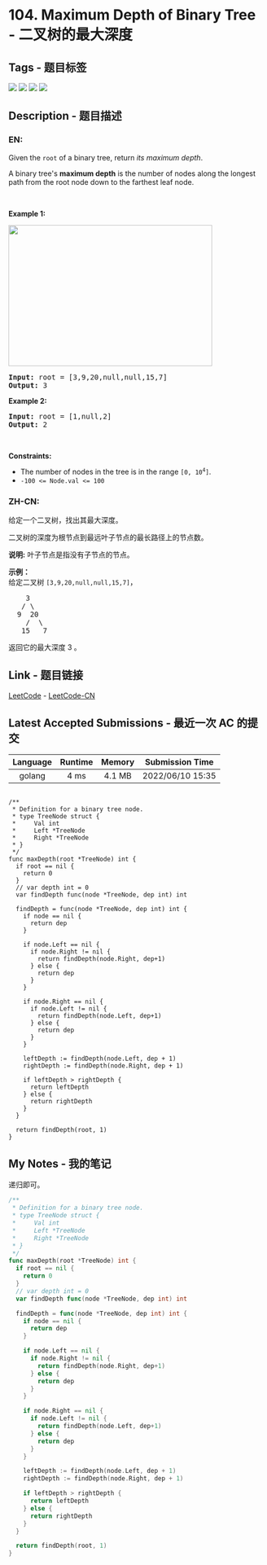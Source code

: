 
# 104. Maximum Depth of Binary Tree - 二叉树的最大深度

## Tags - 题目标签

 <img src="https://img.shields.io/badge/Tree-树-blue.svg">   <img src="https://img.shields.io/badge/Depth First Search-深度优先搜索-blue.svg">   <img src="https://img.shields.io/badge/Breadth First Search-广度优先搜索-blue.svg">   <img src="https://img.shields.io/badge/Binary Tree-二叉树-blue.svg">  


## Description - 题目描述

### EN:
<p>Given the <code>root</code> of a binary tree, return <em>its maximum depth</em>.</p>

<p>A binary tree&#39;s <strong>maximum depth</strong>&nbsp;is the number of nodes along the longest path from the root node down to the farthest leaf node.</p>

<p>&nbsp;</p>
<p><strong>Example 1:</strong></p>
<img alt="" src="https://assets.leetcode.com/uploads/2020/11/26/tmp-tree.jpg" style="width: 400px; height: 277px;" />
<pre>
<strong>Input:</strong> root = [3,9,20,null,null,15,7]
<strong>Output:</strong> 3
</pre>

<p><strong>Example 2:</strong></p>

<pre>
<strong>Input:</strong> root = [1,null,2]
<strong>Output:</strong> 2
</pre>

<p>&nbsp;</p>
<p><strong>Constraints:</strong></p>

<ul>
	<li>The number of nodes in the tree is in the range <code>[0, 10<sup>4</sup>]</code>.</li>
	<li><code>-100 &lt;= Node.val &lt;= 100</code></li>
</ul>


### ZH-CN:
<p>给定一个二叉树，找出其最大深度。</p>

<p>二叉树的深度为根节点到最远叶子节点的最长路径上的节点数。</p>

<p><strong>说明:</strong>&nbsp;叶子节点是指没有子节点的节点。</p>

<p><strong>示例：</strong><br>
给定二叉树 <code>[3,9,20,null,null,15,7]</code>，</p>

<pre>    3
   / \
  9  20
    /  \
   15   7</pre>

<p>返回它的最大深度&nbsp;3 。</p>



## Link - 题目链接

[LeetCode](https://leetcode.com/problems/maximum-depth-of-binary-tree/description/)  -  [LeetCode-CN](https://leetcode.cn/problems/maximum-depth-of-binary-tree/description/)
## Latest Accepted Submissions - 最近一次 AC 的提交


| Language | Runtime | Memory | Submission Time |
|:---:|:---:|:---:|:---:|
| golang  | 4 ms | 4.1 MB | 2022/06/10 15:35 |

```golang

/**
 * Definition for a binary tree node.
 * type TreeNode struct {
 *     Val int
 *     Left *TreeNode
 *     Right *TreeNode
 * }
 */
func maxDepth(root *TreeNode) int {
  if root == nil {
    return 0
  }
  // var depth int = 0
  var findDepth func(node *TreeNode, dep int) int

  findDepth = func(node *TreeNode, dep int) int {
    if node == nil {
      return dep
    }

    if node.Left == nil {
      if node.Right != nil {
        return findDepth(node.Right, dep+1)
      } else {
        return dep
      }
    }

    if node.Right == nil {
      if node.Left != nil {
        return findDepth(node.Left, dep+1)
      } else {
        return dep
      }
    }

    leftDepth := findDepth(node.Left, dep + 1)
    rightDepth := findDepth(node.Right, dep + 1)

    if leftDepth > rightDepth {
      return leftDepth
    } else {
      return rightDepth
    }
  }

  return findDepth(root, 1)
}

```
## My Notes - 我的笔记


递归即可。

```go
/**
 * Definition for a binary tree node.
 * type TreeNode struct {
 *     Val int
 *     Left *TreeNode
 *     Right *TreeNode
 * }
 */
func maxDepth(root *TreeNode) int {
  if root == nil {
    return 0
  }
  // var depth int = 0
  var findDepth func(node *TreeNode, dep int) int

  findDepth = func(node *TreeNode, dep int) int {
    if node == nil {
      return dep
    }

    if node.Left == nil {
      if node.Right != nil {
        return findDepth(node.Right, dep+1)
      } else {
        return dep
      }
    }

    if node.Right == nil {
      if node.Left != nil {
        return findDepth(node.Left, dep+1)
      } else {
        return dep
      }
    }

    leftDepth := findDepth(node.Left, dep + 1)
    rightDepth := findDepth(node.Right, dep + 1)

    if leftDepth > rightDepth {
      return leftDepth
    } else {
      return rightDepth
    }
  }

  return findDepth(root, 1)
}
```



